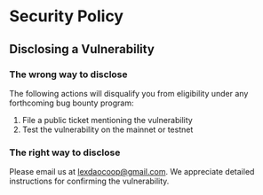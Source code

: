 # Security Policy

## Disclosing a Vulnerability

### The wrong way to disclose

The following actions will disqualify you from eligibility under any forthcoming bug bounty program:

1. File a public ticket mentioning the vulnerability
2. Test the vulnerability on the mainnet or testnet

### The right way to disclose

Please email us at [lexdaocoop@gmail.com](mailto:lexdaocoop@gmail.com). We appreciate detailed instructions for confirming the vulnerability. 

